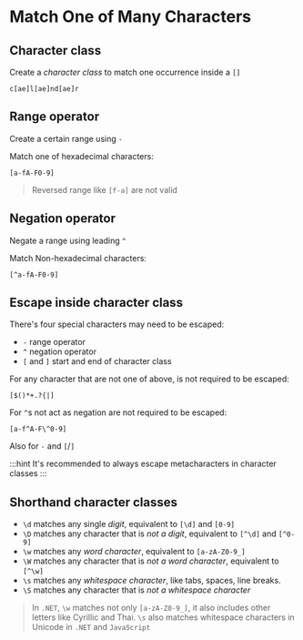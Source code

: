 # Match One of Many Characters

## Character class

Create a *character class* to match one occurrence inside a `[]`

```regex
c[ae]l[ae]nd[ae]r
```

## Range operator

Create a certain range using `-`

Match one of hexadecimal characters:

```regex
[a-fA-F0-9]
```

> Reversed range like `[f-a]` are not valid

## Negation operator

Negate a range using leading `^`

Match Non-hexadecimal characters:

```regex
[^a-fA-F0-9]
```

## Escape inside character class

There's four special characters may need to be escaped:

- `-` range operator
- `^` negation operator
- `[` and `]` start and end of character class

For any character that are not one of above, is not required to be escaped:

```regex
[$()*+.?{|]
```

For `^`s not act as negation are not required to be escaped:

```regex
[a-f^A-F\^0-9]
```

Also for `-` and `[`/`]`

:::hint
It's recommended to always escape metacharacters in character classes
:::

## Shorthand character classes

- `\d` matches any single *digit*, equivalent to `[\d]` and `[0-9]`
- `\D` matches any character that is *not a digit*, equivalent to `[^\d]` and `[^0-9]`
- `\w` matches any *word character*, equivalent to `[a-zA-Z0-9_]`
- `\W` matches any character that is *not a word character*, equivalent to `[^\w]`
- `\s` matches any *whitespace character*, like tabs, spaces, line breaks.
- `\S` matches any character that is *not a whitespace character*

> In `.NET`, `\w` matches not only `[a-zA-Z0-9_]`, it also includes other letters like Cyrillic and Thai.
> `\s` also matches whitespace characters in Unicode in `.NET` and `JavaScript`
